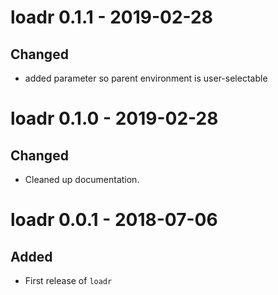 
# loadr 0.1.1  - 2019-02-28

## Changed

* added parameter so parent environment is user-selectable

# loadr 0.1.0  - 2019-02-28

## Changed

* Cleaned up documentation.

# loadr 0.0.1  - 2018-07-06

## Added

* First release of `loadr`
